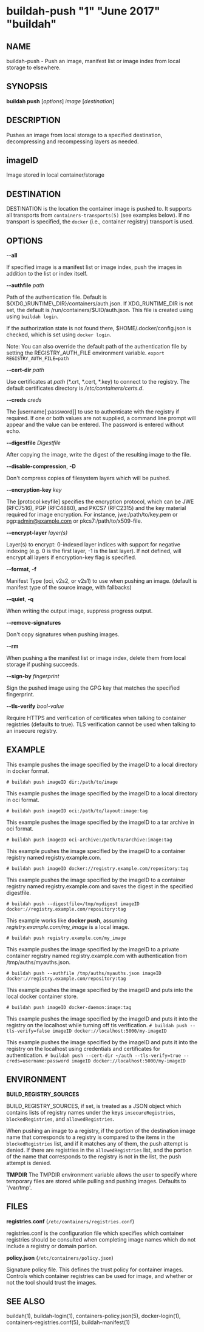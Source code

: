 # buildah-push "1" "June 2017" "buildah"

## NAME
buildah\-push - Push an image, manifest list or image index from local storage to elsewhere.

## SYNOPSIS
**buildah push** [*options*] *image* [*destination*]

## DESCRIPTION
Pushes an image from local storage to a specified destination, decompressing
and recompessing layers as needed.

## imageID
Image stored in local container/storage

## DESTINATION

 DESTINATION is the location the container image is pushed to. It supports all transports from `containers-transports(5)` (see examples below). If no transport is specified, the `docker` (i.e., container registry) transport is used.

## OPTIONS

**--all**

If specified image is a manifest list or image index, push the images in addition to
the list or index itself.

**--authfile** *path*

Path of the authentication file. Default is ${XDG_\RUNTIME\_DIR}/containers/auth.json. If XDG_RUNTIME_DIR is not set, the default is /run/containers/$UID/auth.json. This file is created using using `buildah login`.

If the authorization state is not found there, $HOME/.docker/config.json is checked, which is set using `docker login`.

Note: You can also override the default path of the authentication file by setting the REGISTRY\_AUTH\_FILE
environment variable. `export REGISTRY_AUTH_FILE=path`

**--cert-dir** *path*

Use certificates at *path* (\*.crt, \*.cert, \*.key) to connect to the registry.
The default certificates directory is _/etc/containers/certs.d_.

**--creds** *creds*

The [username[:password]] to use to authenticate with the registry if required.
If one or both values are not supplied, a command line prompt will appear and the
value can be entered.  The password is entered without echo.

**--digestfile** *Digestfile*

After copying the image, write the digest of the resulting image to the file.

**--disable-compression**, **-D**

Don't compress copies of filesystem layers which will be pushed.

**--encryption-key** *key*

The [protocol:keyfile] specifies the encryption protocol, which can be JWE (RFC7516), PGP (RFC4880), and PKCS7 (RFC2315) and the key material required for image encryption. For instance, jwe:/path/to/key.pem or pgp:admin@example.com or pkcs7:/path/to/x509-file.

**--encrypt-layer** *layer(s)*

Layer(s) to encrypt: 0-indexed layer indices with support for negative indexing (e.g. 0 is the first layer, -1 is the last layer). If not defined, will encrypt all layers if encryption-key flag is specified.

**--format**, **-f**

Manifest Type (oci, v2s2, or v2s1) to use when pushing an image. (default is manifest type of the source image, with fallbacks)

**--quiet**, **-q**

When writing the output image, suppress progress output.

**--remove-signatures**

Don't copy signatures when pushing images.

**--rm**

When pushing a the manifest list or image index, delete them from local storage if pushing succeeds.

**--sign-by** *fingerprint*

Sign the pushed image using the GPG key that matches the specified fingerprint.

**--tls-verify** *bool-value*

Require HTTPS and verification of certificates when talking to container registries (defaults to true).  TLS verification cannot be used when talking to an insecure registry.

## EXAMPLE

This example pushes the image specified by the imageID to a local directory in docker format.

 `# buildah push imageID dir:/path/to/image`

This example pushes the image specified by the imageID to a local directory in oci format.

 `# buildah push imageID oci:/path/to/layout:image:tag`

This example pushes the image specified by the imageID to a tar archive in oci format.

  `# buildah push imageID oci-archive:/path/to/archive:image:tag`

This example pushes the image specified by the imageID to a container registry named registry.example.com.

 `# buildah push imageID docker://registry.example.com/repository:tag`

This example pushes the image specified by the imageID to a container registry named registry.example.com and saves the digest in the specified digestfile.

 `# buildah push --digestfile=/tmp/mydigest imageID docker://registry.example.com/repository:tag`

This example works like **docker push**, assuming *registry.example.com/my_image* is a local image.

 `# buildah push registry.example.com/my_image`

This example pushes the image specified by the imageID to a private container registry named registry.example.com with authentication from /tmp/auths/myauths.json.

 `# buildah push --authfile /tmp/auths/myauths.json imageID docker://registry.example.com/repository:tag`

This example pushes the image specified by the imageID and puts into the local docker container store.

 `# buildah push imageID docker-daemon:image:tag`

This example pushes the image specified by the imageID and puts it into the registry on the localhost while turning off tls verification.
 `# buildah push --tls-verify=false imageID docker://localhost:5000/my-imageID`

This example pushes the image specified by the imageID and puts it into the registry on the localhost using credentials and certificates for authentication.
 `# buildah push --cert-dir ~/auth --tls-verify=true --creds=username:password imageID docker://localhost:5000/my-imageID`

## ENVIRONMENT

**BUILD\_REGISTRY\_SOURCES**

BUILD\_REGISTRY\_SOURCES, if set, is treated as a JSON object which contains
lists of registry names under the keys `insecureRegistries`,
`blockedRegistries`, and `allowedRegistries`.

When pushing an image to a registry, if the portion of the destination image
name that corresponds to a registry is compared to the items in the
`blockedRegistries` list, and if it matches any of them, the push attempt is
denied.  If there are registries in the `allowedRegistries` list, and the
portion of the name that corresponds to the registry is not in the list, the
push attempt is denied.

**TMPDIR**
The TMPDIR environment variable allows the user to specify where temporary files
are stored while pulling and pushing images.  Defaults to '/var/tmp'.

## FILES

**registries.conf** (`/etc/containers/registries.conf`)

registries.conf is the configuration file which specifies which container registries should be consulted when completing image names which do not include a registry or domain portion.

**policy.json** (`/etc/containers/policy.json`)

Signature policy file.  This defines the trust policy for container images.  Controls which container registries can be used for image, and whether or not the tool should trust the images.

## SEE ALSO
buildah(1), buildah-login(1), containers-policy.json(5), docker-login(1), containers-registries.conf(5), buildah-manifest(1)
